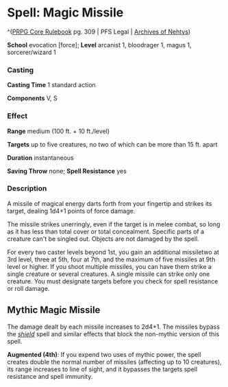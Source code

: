 # Spell: Magic Missile

^([PRPG Core Rulebook][ss-magic-missile] pg. 309 | PFS Legal | [Archives of Nehtys][sn-magic-missile])

**School** evocation [force]; **Level** arcanist 1, bloodrager 1, magus 1, sorcerer/wizard 1

### Casting

**Casting Time** 1 standard action  

**Components** V, S

### Effect

**Range** medium (100 ft. + 10 ft./level)  

**Targets** up to five creatures, no two of which can be more than 15 ft. apart  

**Duration** instantaneous  

**Saving Throw** none; **Spell Resistance** yes

### Description

A missile of magical energy darts forth from your fingertip and strikes its target, dealing 1d4+1 points of force damage.  

The missile strikes unerringly, even if the target is in melee combat, so long as it has less than total cover or total concealment. Specific parts of a creature can't be singled out. Objects are not damaged by the spell.  

For every two caster levels beyond 1st, you gain an additional missiletwo at 3rd level, three at 5th, four at 7th, and the maximum of five missiles at 9th level or higher. If you shoot multiple missiles, you can have them strike a single creature or several creatures. A single missile can strike only one creature. You must designate targets before you check for spell resistance or roll damage.

## Mythic Magic Missile

The damage dealt by each missile increases to 2d4+1. The missiles bypass the _[shield]_ spell and similar effects that block the non-mythic version of this spell.   

**Augmented (4th)**: If you expend two uses of mythic power, the spell creates double the normal number of missiles (affecting up to 10 creatures), its range increases to line of sight, and it bypasses the targets spell resistance and spell immunity.

[ss-magic-missile]: http://paizo.com/pathfinderRPG/v57
[sn-magic-missile]: http://www.archivesofnethys.com/SpellDisplay.aspx?ItemName=Magic%20Missile
[shield]: http://www.archivesofnethys.com/SpellDisplay.aspx?ItemName=shield